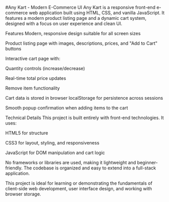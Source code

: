 #Any Kart - Modern E-Commerce UI
Any Kart is a responsive front-end e-commerce web application built using HTML, CSS, and vanilla JavaScript. It features a modern product listing page and a dynamic cart system, designed with a focus on user experience and clean UI.

Features
Modern, responsive design suitable for all screen sizes

Product listing page with images, descriptions, prices, and "Add to Cart" buttons

Interactive cart page with:

Quantity controls (increase/decrease)

Real-time total price updates

Remove item functionality

Cart data is stored in browser localStorage for persistence across sessions

Smooth popup confirmation when adding items to the cart

Technical Details
This project is built entirely with front-end technologies. It uses:

HTML5 for structure

CSS3 for layout, styling, and responsiveness

JavaScript for DOM manipulation and cart logic

No frameworks or libraries are used, making it lightweight and beginner-friendly. The codebase is organized and easy to extend into a full-stack application.

This project is ideal for learning or demonstrating the fundamentals of client-side web development, user interface design, and working with browser storage.
